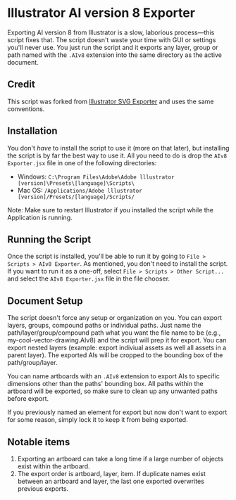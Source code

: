 # Illustrator AI version 8 Exporter

Exporting AI version 8 from Illustrator is a slow, laborious process&mdash;this script fixes that. The script doesn't waste your time with GUI or settings you'll never use. You just run the script and it exports any layer, group or path named with the `.AIv8` extension into the same directory as the active document.

## Credit

This script was forked from [Illustrator SVG Exporter](https://github.com/iconic/illustrator-svg-exporter) and uses the same conventions. 

## Installation

You don't _have_ to install the script to use it (more on that later), but installing the script is by far the best way to use it. All you need to do is drop the `AIv8 Exporter.jsx` file in one of the following directories:

* Windows: `C:\Program Files\Adobe\Adobe lllustrator [version]\Presets\[language]\Scripts\`
* Mac OS: `/Applications/Adobe lllustrator [version]/Presets/[language]/Scripts/`

Note: Make sure to restart Illustrator if you installed the script while the Application is running.

## Running the Script

Once the script is installed, you'll be able to run it by going to `File > Scripts > AIv8 Exporter`. As mentioned, you don't need to install the script. If you want to run it as a one-off, select `File > Scripts > Other Script...` and select the `AIv8 Exporter.jsx` file in the file chooser.

## Document Setup

The script doesn't force any setup or organization on you. You can export layers, groups, compound paths or individual paths. Just name the path/layer/group/compound path what you want the file name to be (e.g., my-cool-vector-drawing.AIv8) and the script will prep it for export. You can export nested layers (example: export indiviual assets as well all assets in a parent layer). The exported AIs will be cropped to the bounding box of the path/group/layer.

You can name artboards with an `.AIv8` extension to export AIs to specific dimensions other than the paths' bounding box. All paths within the artboard will be exported, so make sure to clean up any unwanted paths before export. 

If you previously named an element for export but now don't want to export for some reason, simply lock it to keep it from being exported.

## Notable items
1. Exporting an artboard can take a long time if a large number of objects exist within the artboard.
2. The export order is artboard, layer, item. If duplicate names exist between an artboard and layer, the last one exported overwrites previous exports.
